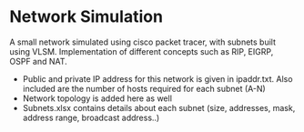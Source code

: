 # Network Simulation
A small network simulated using cisco packet tracer, with subnets built using VLSM. Implementation of different concepts such as RIP, EIGRP, OSPF and NAT.

- Public and private IP address for this network is given in ipaddr.txt. Also included are the number of hosts required for each subnet (A-N)
- Network topology is added here as well
- Subnets.xlsx contains details about each subnet (size, addresses, mask, address range, broadcast address..)
